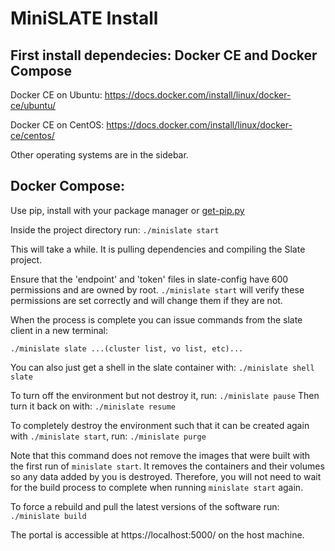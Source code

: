 # MiniSLATE Install

## First install dependecies: Docker CE and Docker Compose

Docker CE on Ubuntu: https://docs.docker.com/install/linux/docker-ce/ubuntu/

Docker CE on CentOS: https://docs.docker.com/install/linux/docker-ce/centos/

Other operating systems are in the sidebar.

## Docker Compose:

Use pip, install with your package manager or [get-pip.py](https://bootstrap.pypa.io/get-pip.py)

Inside the project directory run: `./minislate start`

This will take a while. It is pulling dependencies and compiling the Slate project.

Ensure that the 'endpoint' and 'token' files in slate-config have 600 permissions and are owned by root.
`./minislate start` will verify these permissions are set correctly and will change them if they are not.

When the process is complete you can issue commands from the slate client in a new terminal:

`./minislate slate ...(cluster list, vo list, etc)...`

You can also just get a shell in the slate container with: `./minislate shell slate`

To turn off the environment but not destroy it, run: `./minislate pause`
Then turn it back on with: `./minislate resume`

To completely destroy the environment such that it can be created again with `./minislate start`, run: `./minislate purge`

Note that this command does not remove the images that were built with the first run of `minislate start`.
It removes the containers and their volumes so any data added by you is destroyed.
Therefore, you will not need to wait for the build process to complete when running `minislate start` again.

To force a rebuild and pull the latest versions of the software run: `./minislate build`

The portal is accessible at https://localhost:5000/ on the host machine.
